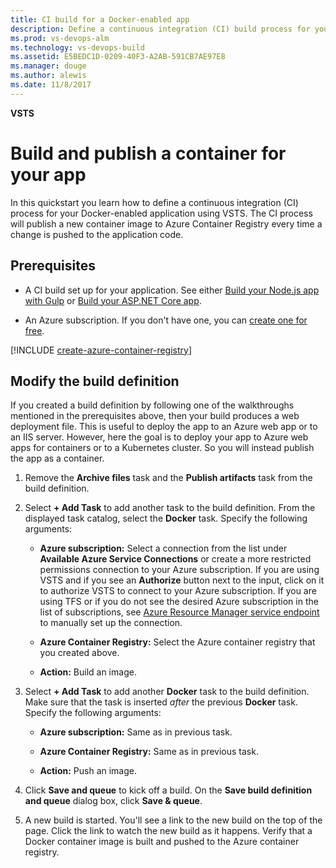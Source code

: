 ```yaml
---
title: CI build for a Docker-enabled app
description: Define a continuous integration (CI) build process for your Docker-enabled app in VSTS or Microsoft Team Foundation Server (TFS)
ms.prod: vs-devops-alm
ms.technology: vs-devops-build
ms.assetid: E5BEDC1D-0209-40F3-A2AB-591CB7AE97E8
ms.manager: douge
ms.author: alewis
ms.date: 11/8/2017
---
```


**VSTS**

# Build and publish a container for your app

In this quickstart you learn how to define a continuous integration (CI) process for your Docker-enabled application using VSTS. The CI process will publish a new container image to Azure Container Registry every time a change is pushed to the application code.

## Prerequisites

* A CI build set up for your application. See either [Build your Node.js app with Gulp](../nodejs/build-gulp.md) or [Build your ASP.NET Core app](../aspnet/build-aspnet-core.md).

* An Azure subscription. If you don't have one, you can [create one for free](https://azure.microsoft.com/free/?WT.mc_id=A261C142F).

[!INCLUDE [create-azure-container-registry](../_shared/create-azure-container-registry.md)]

## Modify the build definition

If you created a build definition by following one of the walkthroughs mentioned in the prerequisites above, then your build produces a web deployment file. This is useful to deploy the app to an Azure web app or to an IIS server. However, here the goal is to deploy your app to Azure web apps for containers or to a Kubernetes cluster. So you will instead publish the app as a container.

<!--
The steps for doing this depend on whether your CI process is defined through a YAML file or through the web editor in VSTS.

# [Editor](#tab/editor)
-->

1. Remove the **Archive files** task and the **Publish artifacts** task from the build definition.

1. Select **+ Add Task** to add another task to the build definition. From the displayed task catalog, select the **Docker** task. Specify the following arguments:

   * **Azure subscription:** Select a connection from the list under **Available Azure Service Connections** or create a more restricted permissions connection to your Azure subscription. If you are using VSTS and if you see an **Authorize** button next to the input, click on it to authorize VSTS to connect to your Azure subscription. If you are using TFS or if you do not see
     the desired Azure subscription in the list of subscriptions, see [Azure Resource Manager service endpoint](../../concepts/library/service-endpoints.md#sep-azure-rm) to manually set up the connection.

   * **Azure Container Registry:** Select the Azure container registry that you created above.

   * **Action:** Build an image.

1. Select **+ Add Task** to add another **Docker** task to the build definition.
   Make sure that the task is inserted _after_ the previous **Docker** task. Specify the following arguments:

   * **Azure subscription:** Same as in previous task.

   * **Azure Container Registry:** Same as in previous task.

   * **Action:** Push an image.

1. Click **Save and queue** to kick off a build. On the **Save build definition and queue** dialog box, click **Save & queue**.

1. A new build is started. You'll see a link to the new build on the top of the page. Click the link to watch the new build as it happens. Verify that a Docker container image is built and pushed to the Azure container registry.

<!--
# [Container](#tab/yaml)

This is not yet supported in YAML.
---
-->
